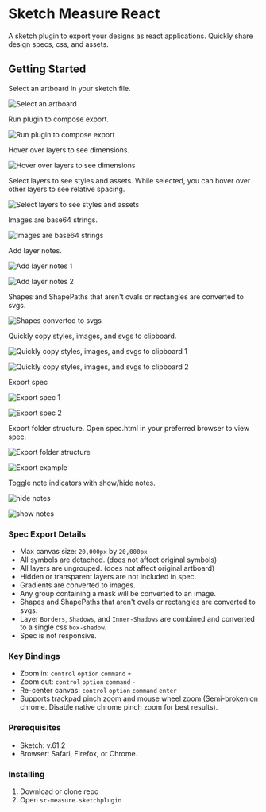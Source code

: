 # Sketch Measure React

A sketch plugin to export your designs as react applications. Quickly share design specs, css, and assets.

## Getting Started

Select an artboard in your sketch file.

![Select an artboard](images/screen-1.png)

Run plugin to compose export.

![Run plugin to compose export](images/screen-2.png)

Hover over layers to see dimensions.

![Hover over layers to see dimensions](images/screen-3.png)

Select layers to see styles and assets. While selected, you can hover over other layers to see relative spacing.

![Select layers to see styles and assets](images/screen-4.png)

Images are base64 strings.

![Images are base64 strings](images/screen-5.png)

Add layer notes.

![Add layer notes 1](images/screen-6.png)

![Add layer notes 2](images/screen-7.png)

Shapes and ShapePaths that aren't ovals or rectangles are converted to svgs.

![Shapes converted to svgs](images/screen-8.png)

Quickly copy styles, images, and svgs to clipboard.

![Quickly copy styles, images, and svgs to clipboard 1](images/screen-9.png)

![Quickly copy styles, images, and svgs to clipboard 2](images/screen-10.png)

Export spec

![Export spec 1](images/screen-11.png)

![Export spec 2](images/screen-12.png)

Export folder structure. Open spec.html in your preferred browser to view spec.

![Export folder structure](images/screen-13.png)

![Export example](images/screen-14.png)

Toggle note indicators with show/hide notes.

![hide notes](images/screen-15.png)

![show notes](images/screen-16.png)

### Spec Export Details

- Max canvas size: `20,000px` by `20,000px`
- All symbols are detached. (does not affect original symbols)
- All layers are ungrouped. (does not affect original artboard)
- Hidden or transparent layers are not included in spec.
- Gradients are converted to images.
- Any group containing a mask will be converted to an image.
- Shapes and ShapePaths that aren't ovals or rectangles are converted to svgs.
- Layer `Borders`, `Shadows`, and `Inner-Shadows` are combined and converted to a single css `box-shadow`.
- Spec is not responsive.

### Key Bindings

- Zoom in: `control` `option` `command` `+`
- Zoom out: `control` `option` `command` `-`
- Re-center canvas: `control` `option` `command` `enter`
- Supports trackpad pinch zoom and mouse wheel zoom (Semi-broken on chrome. Disable native chrome pinch zoom for best results).

### Prerequisites

- Sketch: v.61.2
- Browser: Safari, Firefox, or Chrome.

### Installing

1. Download or clone repo
2. Open `sr-measure.sketchplugin`